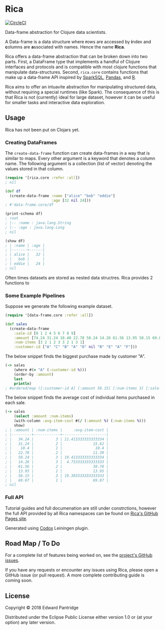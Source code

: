 # Rica

[![CircleCI](https://circleci.com/gh/erp12/Rica.svg?style=svg)](https://circleci.com/gh/erp12/Rica)

Data-frame abstraction for Clojure data scientists.

A Data-frame is a data structure where **r**ows are accessed by **i**ndex and **c**olumns are **a**ssociated with names. Hence the name **Rica**.

Rica offers a data-frame abstraction that can be broken down into two parts. First, a DataFrame type that implements a handful of Clojure interfaces and protocols and is compatible with most clojure functions that manipulate data-structures. Second, `rica.core` contains functions that make up a data-frame API inspired by [SparkSQL](https://spark.apache.org/sql/), [Pandas](https://pandas.pydata.org/), and [R](https://www.r-project.org/).


Rica aims to offer an intuavite abstraction for manipulating structured data, without requiring a special runtimes (like Spark). The consequence of this is that Rica is not (currently) ideal for large dataset, however it can be useful for smaller tasks and interactive data exploration.


## Usage

Rica has not been put on Clojars yet.

### Creating DataFrames

The `create-data-frame` function can create data-frames in a way that is similar to maps. Every other argument is a keyword that denotes a column name. The following argument is a collection (list of vector) denoting the values stored in that column.

```clojure
(require '[rica.core :refer :all])
; nil

(def df
  (create-data-frame :name ["alice" "bob" "eddie"]
                     :age [32 nil 24]))
; #'data-frame.core/df

(print-schema df)
; root
; |-- :name : java.lang.String
; |-- :age : java.lang.Long
; nil

(show df)
; | :name | :age |
; |-------+------|
; | alice |   32 |
; |   bob |      |
; | eddie |   24 |
; nil
```

Often times datasets are stored as nested data structres. Rica provides 2 functions to


### Some Example Pipelines

Suppose we generate the following example dataset.

```clojure
(require '[data-frame.core :refer :all])

(def sales
  (create-data-frame
    :sale-id [0 1 2 4 5 6 7 8 9]
    :amount [74.24 31.24 10.40 22.78 58.24 14.26 61.56 13.95 58.15 69.87]
    :num-items [3 2 1 2 3 3 2 1 3 1]
    :customer-id ["A" "C" "B" "A" "D" nil "B" "E" "A" "F"]))
```

The below snippet finds the biggest purchase made by customer "A".

```clojure
(-> sales
    (where #(= "A" (:customer-id %)))
    (order-by :amount)
    last
    println)
; #ordered/map ([:customer-id A] [:amount 58.15] [:num-items 3] [:sale-id 8])
```

The below snippet finds the average cost of individual items purchased in each sale.

```clojure
(-> sales
    (select :amount :num-items)
    (with-column :avg-item-cost #(/ (:amount %) (:num-items %)))
    show)
; | :amount | :num-items |     :avg-item-cost |
; |---------+------------+--------------------|
; |   34.24 |          3 | 11.413333333333334 |
; |   31.24 |          2 |              15.62 |
; |    10.4 |          1 |               10.4 |
; |   22.78 |          2 |              11.39 |
; |   58.24 |          3 | 19.413333333333334 |
; |   14.26 |          3 |  4.753333333333333 |
; |   61.56 |          2 |              30.78 |
; |   13.95 |          1 |              13.95 |
; |   58.15 |          3 | 19.383333333333333 |
; |   69.87 |          1 |              69.87 |
; nil
```

### Full API

Tutorial guides and full documenation are still under constrctions, however
the full API provided by all Rica namespaces can be found on
[Rica's GitHub Pages site](https://erp12.github.io/Rica/index.html).

Generated using [Codox](https://github.com/weavejester/codox) Leiningen plugin.

## Road Map / To Do

For a complete list of features being worked on, see the [project's GitHub issues](https://github.com/erp12/Rica/issues).

If you have any requests or encounter any issues using Rica, please open a GitHub issue (or pull request). A more complete contributing guide is coming soon.

## License

Copyright © 2018 Edward Pantridge

Distributed under the Eclipse Public License either version 1.0 or (at
your option) any later version.
